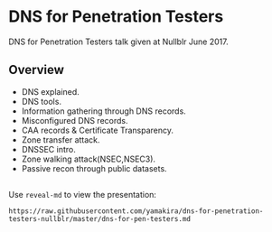 # DNS for Penetration Testers


DNS for Penetration Testers talk given at Nullblr June 2017.

## Overview

- DNS explained.
- DNS tools.
- Information gathering through DNS records.
- Misconfigured DNS records.
- CAA records & Certificate Transparency.
- Zone transfer attack.
- DNSSEC intro.
- Zone walking attack(NSEC,NSEC3).
- Passive recon through public datasets.

## 

Use `reveal-md` to view the presentation:

```
https://raw.githubusercontent.com/yamakira/dns-for-penetration-testers-nullblr/master/dns-for-pen-testers.md
```
